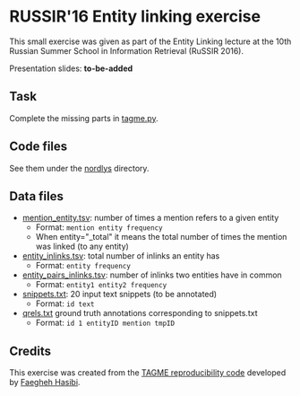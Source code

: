 # RUSSIR'16 Entity linking exercise

This small exercise was given as part of the Entity Linking lecture at the 10th Russian Summer School in Information Retrieval (RuSSIR 2016).

Presentation slides: __to-be-added__ 

## Task

Complete the missing parts in [tagme.py](nordlys/tagme.py). 


## Code files

See them under the [nordlys](nordlys/) directory. 


## Data files

  - [mention_entity.tsv](data/mention_entity.tsv): number of times a mention refers to a given entity
    * Format: `mention entity frequency`
    * When entity="_total" it means the total number of times the mention was linked (to any entity) 
  - [entity_inlinks.tsv](data/entity_inlinks.tsv): total number of inlinks an entity has 
    * Format: `entity frequency`
  - [entity_pairs_inlinks.tsv](data/entity_pairs_inlinks.tsv): number of inlinks two entities have in common
    * Format: `entity1 entity2 frequency`
  - [snippets.txt](data/snippets.txt): 20 input text snippets (to be annotated)
    * Format: `id text`
  - [qrels.txt](data/qrels.txt) ground truth annotations corresponding to snippets.txt
    * Format: `id 1 entityID mention tmpID`


## Credits

This exercise was created from the [TAGME reproducibility code](https://github.com/hasibi/TAGME_Reproducibility) developed by [Faegheh Hasibi](http://hasibi.com/). 
